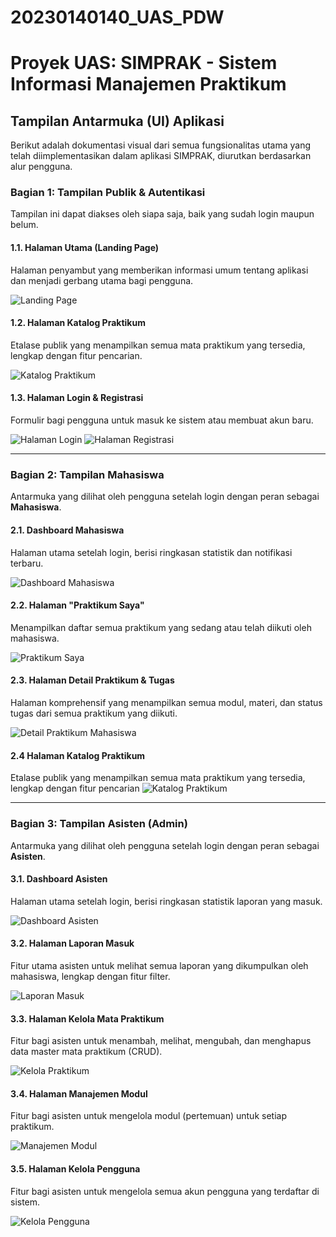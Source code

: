 # 20230140140_UAS_PDW
# Proyek UAS: SIMPRAK - Sistem Informasi Manajemen Praktikum

## Tampilan Antarmuka (UI) Aplikasi

Berikut adalah dokumentasi visual dari semua fungsionalitas utama yang telah diimplementasikan dalam aplikasi SIMPRAK, diurutkan berdasarkan alur pengguna.

### Bagian 1: Tampilan Publik & Autentikasi

Tampilan ini dapat diakses oleh siapa saja, baik yang sudah login maupun belum.

#### 1.1. Halaman Utama (Landing Page)
Halaman penyambut yang memberikan informasi umum tentang aplikasi dan menjadi gerbang utama bagi pengguna.

![Landing Page](img/landing-page.jpg)

#### 1.2. Halaman Katalog Praktikum
Etalase publik yang menampilkan semua mata praktikum yang tersedia, lengkap dengan fitur pencarian.

![Katalog Praktikum](img/lihat-katalog.jpg)

#### 1.3. Halaman Login & Registrasi
Formulir bagi pengguna untuk masuk ke sistem atau membuat akun baru.

![Halaman Login](img/login.jpg)
![Halaman Registrasi](img/register.jpg)

---

### Bagian 2: Tampilan Mahasiswa

Antarmuka yang dilihat oleh pengguna setelah login dengan peran sebagai **Mahasiswa**.

#### 2.1. Dashboard Mahasiswa
Halaman utama setelah login, berisi ringkasan statistik dan notifikasi terbaru.

![Dashboard Mahasiswa](img/dashboard-mahasiswa.jpg)

#### 2.2. Halaman "Praktikum Saya"
Menampilkan daftar semua praktikum yang sedang atau telah diikuti oleh mahasiswa.

![Praktikum Saya](img/praktikum-saya.jpg)

#### 2.3. Halaman Detail Praktikum & Tugas
Halaman komprehensif yang menampilkan semua modul, materi, dan status tugas dari semua praktikum yang diikuti.

![Detail Praktikum Mahasiswa](img/detail-praktikum.jpg)

#### 2.4 Halaman Katalog Praktikum
Etalase publik yang menampilkan semua mata praktikum yang tersedia, lengkap dengan fitur pencarian
![Katalog Praktikum](img/katalog-praktikum.jpg)

---

### Bagian 3: Tampilan Asisten (Admin)

Antarmuka yang dilihat oleh pengguna setelah login dengan peran sebagai **Asisten**.

#### 3.1. Dashboard Asisten
Halaman utama setelah login, berisi ringkasan statistik laporan yang masuk.

![Dashboard Asisten](img/dashboard-asisten.jpg)

#### 3.2. Halaman Laporan Masuk
Fitur utama asisten untuk melihat semua laporan yang dikumpulkan oleh mahasiswa, lengkap dengan fitur filter.

![Laporan Masuk](img/laporan-masuk.jpg)

#### 3.3. Halaman Kelola Mata Praktikum
Fitur bagi asisten untuk menambah, melihat, mengubah, dan menghapus data master mata praktikum (CRUD).

![Kelola Praktikum](img/kelola-praktikum.jpg)

#### 3.4. Halaman Manajemen Modul
Fitur bagi asisten untuk mengelola modul (pertemuan) untuk setiap praktikum.

![Manajemen Modul](img/manajemen-modul.jpg)

#### 3.5. Halaman Kelola Pengguna
Fitur bagi asisten untuk mengelola semua akun pengguna yang terdaftar di sistem.

![Kelola Pengguna](img/kelola-pengguna.jpg)
